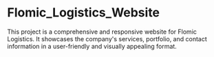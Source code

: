 # Flomic_Logistics_Website
This project is a comprehensive and responsive website for Flomic Logistics. It showcases the company's services, portfolio, and contact information in a user-friendly and visually appealing format.

